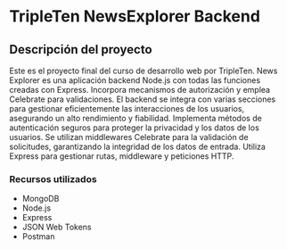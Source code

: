 # TripleTen NewsExplorer Backend

## Descripción del proyecto
Este es el proyecto final del curso de desarrollo web por TripleTen. News Explorer es una aplicación backend Node.js con todas las funciones creadas con Express. Incorpora mecanismos de autorización y emplea Celebrate para validaciones. El backend se integra con varias secciones para gestionar eficientemente las interacciones de los usuarios, asegurando un alto rendimiento y fiabilidad. Implementa métodos de autenticación seguros para proteger la privacidad y los datos de los usuarios. Se utilizan middlewares Celebrate para la validación de solicitudes, garantizando la integridad de los datos de entrada. Utiliza Express para gestionar rutas, middleware y peticiones HTTP.

### Recursos utilizados
  - MongoDB
  - Node.js
  - Express
  - JSON Web Tokens
  - Postman
